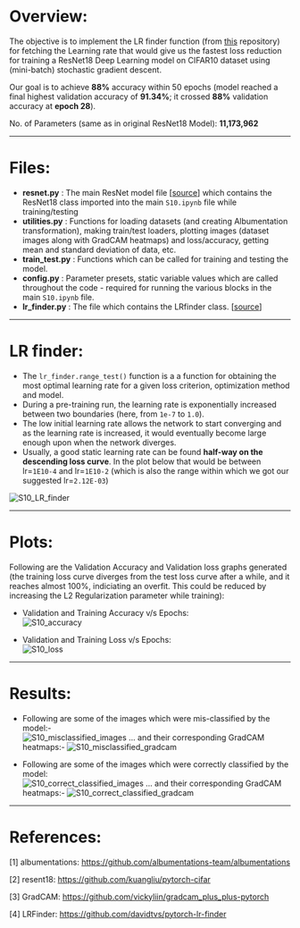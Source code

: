 # **Overview:**
The objective is to implement the LR finder function (from [this](https://github.com/davidtvs/pytorch-lr-finder/blob/master/torch_lr_finder/lr_finder.py "lr_finder.py") repository) for fetching the Learning rate that would give us the fastest loss reduction for training a ResNet18 Deep Learning model on CIFAR10 dataset using (mini-batch) stochastic gradient descent.

Our goal is to achieve **88%** accuracy within 50 epochs (model reached a final highest validation accuracy of **91.34%**; it crossed **88%** validation accuracy at **epoch 28**).<br/>

No. of Parameters (same as in original ResNet18 Model): **11,173,962**
___

# **Files:**
*   **resnet.py**     : The main ResNet model file [[source](https://github.com/kuangliu/pytorch-cifar/blob/master/models/resnet.py "pytorch-cifar-resnet18")] which contains the ResNet18 class imported into the main `S10.ipynb` file while training/testing
*   **utilities.py**  : Functions for loading datasets (and creating Albumentation transformation), making train/test loaders, plotting images (dataset images along with GradCAM heatmaps) and loss/accuracy, getting mean and standard deviation of data, etc.
*   **train_test.py** : Functions which can be called for training and testing the model.
*   **config.py**     : Parameter presets, static variable values which are called throughout the code - required for running the various blocks in the main `S10.ipynb` file.
*   **lr_finder.py**     : The file which contains the LRfinder class. [[source](https://github.com/davidtvs/pytorch-lr-finder/blob/master/torch_lr_finder/lr_finder.py "lr_finder.py")]
___

# **LR finder:**
*   The `lr_finder.range_test()` function is a a function for obtaining the most optimal learning rate for a given loss criterion, optimization method and model. 
*   During a pre-training run, the learning rate is exponentially increased between two boundaries (here, from `1e-7` to `1.0`). 
*   The low initial learning rate allows the network to start converging and as the learning rate is increased, it would eventually become large enough upon when the network diverges.
*   Usually, a good static learning rate can be found **half-way on the descending loss curve**. In the plot below that would be between lr=`1E10-4` and lr=`1E10-2` (which is also the range within which we got our suggested lr=`2.12E-03`)

![S10_LR_finder](https://github.com/AkhilP9182/EVA5---Extensive-Vision-AI/blob/main/S10/images/LRFinder.png?raw=true)
___

# **Plots:**
Following are the Validation Accuracy and Validation loss graphs generated (the training loss curve diverges from the test loss curve after a while, and it reaches almost 100%, indiciating an overfit. This could be reduced by increasing the L2 Regularization parameter while training): <br/>
*   Validation and Training Accuracy v/s Epochs: <br/>
![S10_accuracy](https://github.com/AkhilP9182/EVA5---Extensive-Vision-AI/blob/main/S10/images/S10_accuracy.png?raw=true)

*   Validation and Training Loss v/s Epochs: <br/>
![S10_loss](https://github.com/AkhilP9182/EVA5---Extensive-Vision-AI/blob/main/S10/images/S10_loss.png?raw=true)
___

# **Results:**
*   Following are some of the images which were mis-classified by the model:- <br/>
![S10_misclassified_images](https://github.com/AkhilP9182/EVA5---Extensive-Vision-AI/blob/main/S10/images/S10_misclassified_images.png?raw=true)
... and their corresponding GradCAM heatmaps:-
![S10_misclassified_gradcam](https://github.com/AkhilP9182/EVA5---Extensive-Vision-AI/blob/main/S10/images/S10_misclassified_gradcam.png?raw=true)

*   Following are some of the images which were correctly classified by the model: <br/>
![S10_correct_classified_images](https://github.com/AkhilP9182/EVA5---Extensive-Vision-AI/blob/main/S10/images/S10_correct_classified_images.png?raw=true)
... and their corresponding GradCAM heatmaps:-
![S10_correct_classified_gradcam](https://github.com/AkhilP9182/EVA5---Extensive-Vision-AI/blob/main/S10/images/S10_correct_classified_gradcam.png?raw=true)

___

# **References:**
[1] albumentations: https://github.com/albumentations-team/albumentations

[2] resent18:  https://github.com/kuangliu/pytorch-cifar

[3] GradCAM: https://github.com/vickyliin/gradcam_plus_plus-pytorch

[4] LRFinder: https://github.com/davidtvs/pytorch-lr-finder
